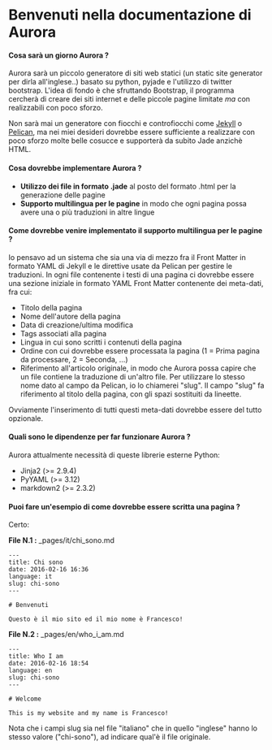 # Benvenuti nella documentazione di Aurora

#### Cosa sarà un giorno Aurora ?
  
Aurora sarà un piccolo generatore di siti web statici (un static site generator per dirla all'inglese..) basato su python, pyjade e l'utilizzo di twitter bootstrap. L'idea di fondo è che sfruttando Bootstrap, il programma cercherà di creare dei siti internet e delle piccole pagine limitate *ma* con realizzabili con poco sforzo.

Non sarà mai un generatore con fiocchi e controfiocchi come [Jekyll](http://jekyllrb.com) o [Pelican](http://www.getpelican.com), ma nei miei desideri dovrebbe essere sufficiente a realizzare con poco sforzo molte belle cosucce e supporterà da subito Jade anzichè HTML.

#### Cosa dovrebbe implementare Aurora ?

* **Utilizzo dei file in formato .jade** al posto del formato .html per la generazione delle pagine
* **Supporto multilingua per le pagine** in modo che ogni pagina possa avere una o più traduzioni in altre lingue

#### Come dovrebbe venire implementato il supporto multilingua per le pagine ?

Io pensavo ad un sistema che sia una via di mezzo fra il Front Matter in formato YAML di Jekyll e le direttive usate da Pelican per gestire le traduzioni. In ogni file contenente i testi di una pagina ci dovrebbe essere una sezione iniziale in formato YAML Front Matter contenente dei meta-dati, fra cui:

* Titolo della pagina
* Nome dell'autore della pagina
* Data di creazione/ultima modifica
* Tags associati alla pagina
* Lingua in cui sono scritti i contenuti della pagina
* Ordine con cui dovrebbe essere processata la pagina (1 = Prima pagina da processare, 2 = Seconda, ...)
* Riferimento all'articolo originale, in modo che Aurora possa capire che un file contiene la traduzione di un'altro file. Per utilizzare lo stesso nome dato al campo da Pelican, io lo chiamerei "slug". Il campo "slug" fa riferimento al titolo della pagina, con gli spazi sostituiti da lineette.

Ovviamente l'inserimento di tutti questi meta-dati dovrebbe essere del tutto opzionale.

#### Quali sono le dipendenze per far funzionare Aurora ?

Aurora attualmente necessità di queste librerie esterne Python:

* Jinja2 (>= 2.9.4)
* PyYAML (>= 3.12)
* markdown2 (>= 2.3.2)
 
#### Puoi fare un'esempio di come dovrebbe essere scritta una pagina ?

Certo:

**File N.1 :** _pages/it/chi_sono.md
~~~~jade
---
title: Chi sono
date: 2016-02-16 16:36
language: it
slug: chi-sono
---

# Benvenuti

Questo è il mio sito ed il mio nome è Francesco!
~~~~

**File N.2 :** _pages/en/who_i_am.md
~~~~jade
---
title: Who I am
date: 2016-02-16 18:54
language: en
slug: chi-sono
---

# Welcome

This is my website and my name is Francesco!
~~~~

Nota che i campi slug sia nel file "italiano" che in quello "inglese" hanno lo stesso valore ("chi-sono"), ad indicare qual'è il file originale.
